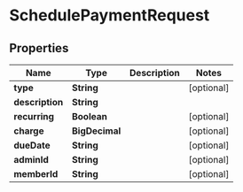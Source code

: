 

# SchedulePaymentRequest

## Properties

Name | Type | Description | Notes
------------ | ------------- | ------------- | -------------
**type** | **String** |  |  [optional]
**description** | **String** |  | 
**recurring** | **Boolean** |  |  [optional]
**charge** | **BigDecimal** |  |  [optional]
**dueDate** | **String** |  |  [optional]
**adminId** | **String** |  |  [optional]
**memberId** | **String** |  |  [optional]



